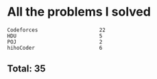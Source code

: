 # All the problems I solved

```
Codeforces                    22
HDU                           5
POJ                           2
hihoCoder                     6
```
## Total: 35
